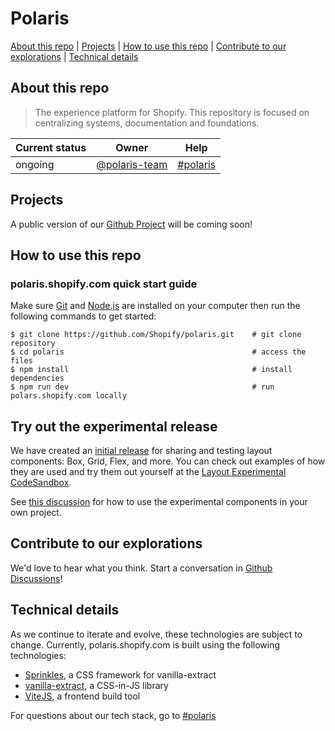 # Polaris

[About this repo](#about-this-repo) | [Projects](#projects) | [How to use this repo](#how-to-use-this-repo) | [Contribute to our explorations](#contribute-to-our-explorations) | [Technical details](#technical-details)

## About this repo

> The experience platform for Shopify. This repository is focused on centralizing systems, documentation and foundations.

| Current status | Owner                                                                       | Help                                                               |
| -------------- | --------------------------------------------------------------------------- | ------------------------------------------------------------------ |
| ongoing        | [@polaris-team](https://github.com/orgs/Shopify/teams/polaris-team/members) | [#polaris](https://shopify.slack.com/app_redirect?channel=polaris) |

## Projects

A public version of our [Github Project](https://github.com/orgs/Shopify/projects/2250/views/5?type=beta) will be coming soon!

## How to use this repo

### polaris.shopify.com quick start guide

Make sure [Git](https://git-scm.com/downloads) and [Node.js](https://nodejs.org/en/) are installed on your computer then run the following commands to get started:

```shell
$ git clone https://github.com/Shopify/polaris.git    # git clone repository
$ cd polaris                                          # access the files
$ npm install                                         # install dependencies
$ npm run dev                                         # run polars.shopify.com locally
```

## Try out the experimental release

We have created an [initial release](https://www.npmjs.com/package/@shopify/layout-experimental) for sharing and testing layout components: Box, Grid, Flex, and more. You can check out examples of how they are used and try them out yourself at the [Layout Experimental CodeSandbox](https://codesandbox.io/s/layout-experimental-demo-wcxdj?file=/src/pages/index.js).

See [this discussion](https://github.com/Shopify/polaris/discussions/178) for how to use the experimental components in your own project.

## Contribute to our explorations

We'd love to hear what you think. Start a conversation in [Github Discussions](https://github.com/Shopify/polaris/discussions)!

## Technical details

As we continue to iterate and evolve, these technologies are subject to change. Currently, polaris.shopify.com is built using the following technologies:

- [Sprinkles](https://github.com/seek-oss/vanilla-extract/tree/master/packages/sprinkles), a CSS framework for vanilla-extract
- [vanilla-extract](https://vanilla-extract.style), a CSS-in-JS library
- [ViteJS](https://vitejs.dev), a frontend build tool

For questions about our tech stack, go to [#polaris](https://shopify.slack.com/app_redirect?channel=polaris)
